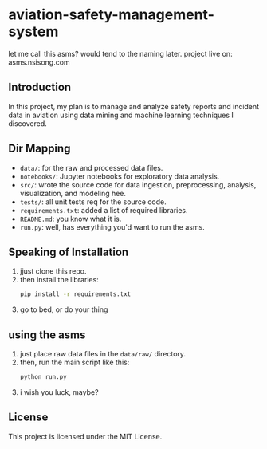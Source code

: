 # aviation-safety-management-system
let me call this asms? would tend to the naming later. project live on: asms.nsisong.com

## Introduction
In this project, my plan is to manage and analyze safety reports and incident data in aviation using data mining and machine learning techniques I discovered.

## Dir Mapping
- `data/`: for the raw and processed data files.
- `notebooks/`: Jupyter notebooks for exploratory data analysis.
- `src/`: wrote the source code for data ingestion, preprocessing, analysis, visualization, and modeling hee.
- `tests/`: all unit tests req for the source code.
- `requirements.txt`: added a list of required libraries.
- `README.md`: you know what it is.
- `run.py`: well, has everything you'd want to run the asms.

## Speaking of Installation
1. jjust clone this repo.
2. then install the libraries:
    ```bash
    pip install -r requirements.txt
    ```
3. go to bed, or do your thing


## using the asms
1. just place raw data files in the `data/raw/` directory.
2. then, run the main script like this:
    ```bash
    python run.py
    ```
3. i wish you luck, maybe?

## License
This project is licensed under the MIT License.